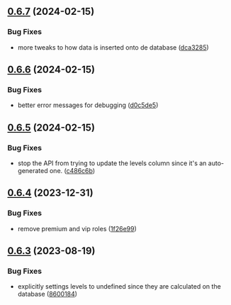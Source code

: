 ## [0.6.7](https://github.com/Torwent/wasp-api/compare/v0.6.6...v0.6.7) (2024-02-15)


### Bug Fixes

* more tweaks to how data is inserted onto de database ([dca3285](https://github.com/Torwent/wasp-api/commit/dca3285efcaff2f1a45498880d711e2814a0ba54))



## [0.6.6](https://github.com/Torwent/wasp-api/compare/v0.6.5...v0.6.6) (2024-02-15)


### Bug Fixes

* better error messages for debugging ([d0c5de5](https://github.com/Torwent/wasp-api/commit/d0c5de5d20eb939260d65f2e43c16ead7c023853))



## [0.6.5](https://github.com/Torwent/wasp-api/compare/v0.6.4...v0.6.5) (2024-02-15)


### Bug Fixes

* stop the API from trying to update the levels column since it's an auto-generated one. ([c486c6b](https://github.com/Torwent/wasp-api/commit/c486c6bd55dfde1e5c506f9370665be9cf2fc27a))



## [0.6.4](https://github.com/Torwent/wasp-api/compare/v0.6.3...v0.6.4) (2023-12-31)


### Bug Fixes

* remove premium and vip roles ([1f26e99](https://github.com/Torwent/wasp-api/commit/1f26e99772ae87c51ee487dbc4afa2fa225b7db6))



## [0.6.3](https://github.com/Torwent/wasp-api/compare/v0.6.2...v0.6.3) (2023-08-19)


### Bug Fixes

* explicitly settings levels to undefined since they are calculated on the database ([8600184](https://github.com/Torwent/wasp-api/commit/86001841f2205443790e0f229d6fc5e3c4f730ba))




